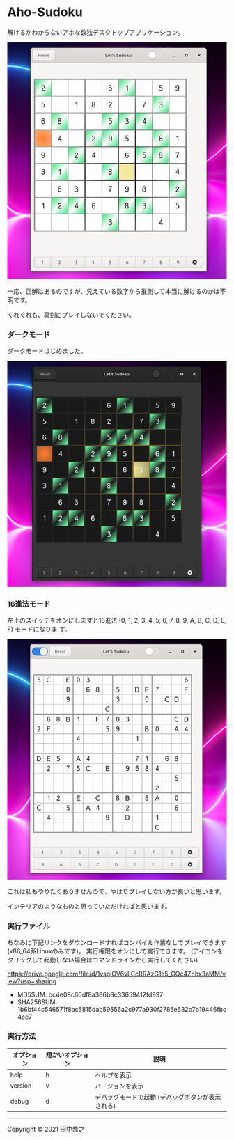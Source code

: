 Aho-Sudoku
====================================================================================================
解けるかわからないアホな数独デスクトップアプリケーション。

![画像](screenshot-1.png)

一応、正解はあるのですが、見えている数字から推測して本当に解けるのかは不明です。

くれぐれも、真剣にプレイしないでください。

### ダークモード

ダークモードはじめました。

![画像](screenshot-2.png)

### 16進法モード
左上のスイッチをオンにしますと16進法 (0, 1, 2, 3, 4, 5, 6, 7, 8, 9, A, B, C, D, E, F) モードになりま
す。

![画像](screenshot-3.png)

これは私もやりたくありませんので、やはりプレイしない方が良いと思います。

インテリアのようなものと思っていただければと思います。

### 実行ファイル

ちなみに下記リンクをダウンロードすればコンパイル作業なしでプレイできます (x86_64系Linuxのみです)。
実行権限をオンにして実行できます。
(アイコンをクリックして起動しない場合はコマンドラインから実行してください)

<https://drive.google.com/file/d/1vsqiOV6vLCcRRAzG1e5_GQc4Znbx3aMM/view?usp=sharing>

* MD5SUM: bc4e08c60df8a386b8c33659412fd997
* SHA256SUM: 1b6bf44c546571f8ac5815dab59556a2c977a930f2785e632c7b19446fbc4ce7

### 実行方法

| オプション | 短かいオプション | 説明                                              |
|------------|------------------|---------------------------------------------------|
| help       | h                | ヘルプを表示                                      |
| version    | v                | バージョンを表示                                  |
| debug      | d                | デバッグモードで起動 (デバッグボタンが表示される) |

***

Copyright © 2021 田中喬之
